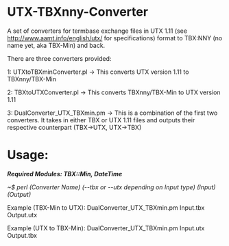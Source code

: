 UTX-TBXnny-Converter
====================

A set of converters for termbase exchange files in UTX 1.11 (see http://www.aamt.info/english/utx/ for specifications) format to TBX:NNY (no name yet, aka TBX-Min) and back.


There are three converters provided:

1: UTXtoTBXminConverter.pl  ->  This converts UTX version 1.11 to TBXnny/TBX-Min

2: TBXtoUTXConverter.pl  ->  This converts TBXnny/TBX-Min to UTX version 1.11

3: DualConverter_UTX_TBXmin.pm  ->  This is a combination of the first two converters.  It takes in either TBX or UTX 1.11 files and outputs their respective counterpart (TBX->UTX, UTX->TBX)


Usage:  
======
***Required Modules: TBX::Min, DateTime***

*~$ perl (Converter Name) (--tbx or --utx depending on Input type) (Input) (Output)*




Example (TBX-Min to UTX): DualConverter_UTX_TBXmin.pm Input.tbx Output.utx

Example (UTX to TBX-Min): DualConverter_UTX_TBXmin.pm Input.utx Output.tbx
